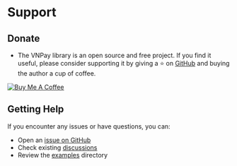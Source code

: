 # Support

## Donate

-   The VNPay library is an open source and free project. If you find it useful, please consider supporting it by giving a ⭐️ on [GitHub](https://github.com/lehuygiang28/vnpay) and buying the author a cup of coffee.

<a href="https://www.buymeacoffee.com/lehuygiang28" target="_blank"><img src="https://cdn.buymeacoffee.com/buttons/v2/default-yellow.png" alt="Buy Me A Coffee" class='buy_me_coffee_img' /></a>

## Getting Help

If you encounter any issues or have questions, you can:

- Open an [issue on GitHub](https://github.com/lehuygiang28/vnpay/issues)
- Check existing [discussions](https://github.com/lehuygiang28/vnpay/discussions)
- Review the [examples](https://github.com/lehuygiang28/vnpay/blob/main/example/) directory

